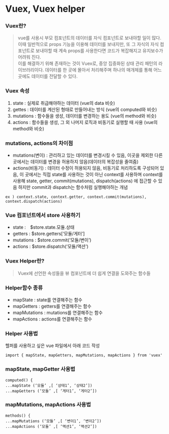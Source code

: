 # Vuex, Vuex helper 

### Vuex란?

<Blockquote>
vue를 사용시 부모 컴포넌트의 데이터를 자식 컴포넌트로 보내야할 일이 많다. 이때 일반적으로 props 기능을 이용해 데이터를 보내지만, 또 그 자식의 자식 컴포넌트로 보내야할 때 계속 props를 사용한다면 코드가 복잡해지고 유지보수가 어려워 진다.  <br>
 이를 해결하기 위해 존재하는 것이 Vuex로,  중앙 집중화된 상태 관리 패턴의 라이브러리이다. 데이터를 한 곳에 몰아서 처리해주며 하나의 매개체를 통해 어느 곳에도 데이터를 전달할 수 있다.
</Blockquote>

### Vuex 속성
1. state : 실제로 취급해야하는 데이터 (vue의 data 비슷)
2. gettes : 데이터를 계산된 형태로 만들어내는 방식 (vue의 computed와 비슷)
3. mutations : 함수들을 생성, 데이터를 변경하는 용도 (vue의 method와 비슷)
4. actions : 함수들을 생성, 그 외 나머지 로직과 비동기로 실행할 때 사용 (vue의method와 비슷)

### mutations, actions의 차이점

* mutations(변이) : 관리하고 있는 데이터를 변경시킬 수 있음, 이곳을 제외한 다른 곳에서는 데이터를 변경을 허용하지 않음(데이터의 복잡성을 줄여줌)
* actions(비동기) : 데이터 수정이 허용되지 않음, 비동기로 처리하도록 구성되어 있음, 이 곳에서는 직접 state를 사용하는 것이 아닌 context를 사용하며 context를 사용해 state, getter, commit(mutations), dispatch(actions) 에 접근할 수 있음 
하지만 commit과 dispatch는 함수처럼 실행해야하는 개념

```
ex ) context.state, context.getter, context.commit(mutations), context.dispatch(actions) 
```


### Vue 컴포넌트에서 store 사용하기
* state :　$store.state.모듈.상태
* getters : $store.getters[‘모듈/게터’]
* mutations : $store.commit(‘모듈/변이’)
* actions : $store.dispatch(‘모듈/액션’)


### Vuex Helper란?
<Blockquote>
Vuex에 선언한 속성들을 뷰 컴포넌트에 더 쉽게 연결을 도와주는 함수들
</Blockquote>

### Helper함수 종류
* mapState : state를 연결해주는 함수
* mapGetters : getters를 연결해주는 함수
* mapMutations : mutations를 연결해주는 함수
* mapActions : actions를 연결해주는 함수

### Helper 사용법 
헬퍼를 사용하고 싶은 vue 파일에서 아래 코드 작성 
```
import { mapState, mapGetters, mapMutations, mapActions } from 'vuex'

```
### mapState, mapGetter 사용법
```
computed() {
...mapState (‘모듈’ ,[ ‘상태1’, ‘상태2’])
...mapGetters (‘모듈’ ,[ ‘게터1’, ‘게터2’])
```

### mapMutations, mapActions 사용법
```
methods() {
...mapMutations (‘모듈’ ,[ ‘변이1’, ‘변이2’])
...mapActions (‘모듈’ ,[ ‘액션1’, ‘액션2’])
```

